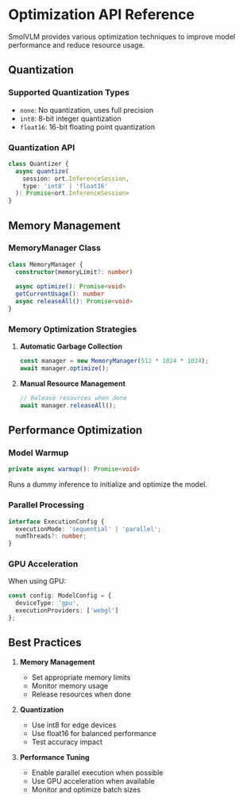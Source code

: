 # Optimization API Reference

SmolVLM provides various optimization techniques to improve model performance and reduce resource usage.

## Quantization

### Supported Quantization Types

- `none`: No quantization, uses full precision
- `int8`: 8-bit integer quantization
- `float16`: 16-bit floating point quantization

### Quantization API

```typescript
class Quantizer {
  async quantize(
    session: ort.InferenceSession,
    type: 'int8' | 'float16'
  ): Promise<ort.InferenceSession>
}
```

## Memory Management

### MemoryManager Class

```typescript
class MemoryManager {
  constructor(memoryLimit?: number)
  
  async optimize(): Promise<void>
  getCurrentUsage(): number
  async releaseAll(): Promise<void>
}
```

### Memory Optimization Strategies

1. **Automatic Garbage Collection**
   ```typescript
   const manager = new MemoryManager(512 * 1024 * 1024);
   await manager.optimize();
   ```

2. **Manual Resource Management**
   ```typescript
   // Release resources when done
   await manager.releaseAll();
   ```

## Performance Optimization

### Model Warmup

```typescript
private async warmup(): Promise<void>
```

Runs a dummy inference to initialize and optimize the model.

### Parallel Processing

```typescript
interface ExecutionConfig {
  executionMode: 'sequential' | 'parallel';
  numThreads?: number;
}
```

### GPU Acceleration

When using GPU:
```typescript
const config: ModelConfig = {
  deviceType: 'gpu',
  executionProviders: ['webgl']
};
```

## Best Practices

1. **Memory Management**
   - Set appropriate memory limits
   - Monitor memory usage
   - Release resources when done

2. **Quantization**
   - Use int8 for edge devices
   - Use float16 for balanced performance
   - Test accuracy impact

3. **Performance Tuning**
   - Enable parallel execution when possible
   - Use GPU acceleration when available
   - Monitor and optimize batch sizes
